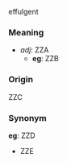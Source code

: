 effulgent
### Meaning
+ _adj_: ZZA
	+ __eg__: ZZB

### Origin

ZZC

### Synonym

__eg__: ZZD

+ ZZE


